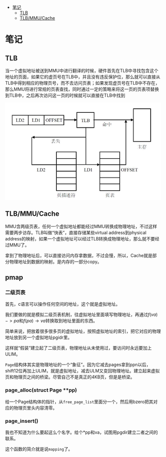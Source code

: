 <!-- START doctoc generated TOC please keep comment here to allow auto update -->

<!-- DON'T EDIT THIS SECTION, INSTEAD RE-RUN doctoc TO UPDATE -->

- [笔记](#%E7%AC%94%E8%AE%B0)
  - [TLB](#tlb)
  - [TLB/MMU/Cache](#tlbmmucache)

<!-- END doctoc generated TOC please keep comment here to allow auto update -->

# 笔记

## TLB

当一个虚拟地址被送到MMU中进行翻译的时候，硬件首先在TLB中寻找包含这个地址的页面，如果它的虚页号在TLB中，并且没有违反保护位，那么就可以直接从TLB中得到相应的物理页号，而不去访问页表；如果发现虚页号在TLB中不存在，那么MMU将进行常规的页表查找，同时通过一定的策略来将这一页的页表项替换到TLB中，之后再次访问这一页的时候就可以直接在TLB中找到

![](/img/lab2/lab2-tlb.jpg)

## TLB/MMU/Cache

MMU含两级页表，任何一个虚拟地址都能经过MMU转换成物理地址，不过这样需要两步访存。TLB叫做“快表”，直接存储某些virtual address到physical address的映射，如果一个虚拟地址可以经过TLB转换成物理地址，那么就不要经过MMU了。

拿到了物理地址后，可以直接访问内存拿数据，不过会慢，所以，Cache就是部分物理地址到数据的映射。是内存的一部分copy。

## pmap

### 二级页表

首先，c语言可以操作任何空间的地址，这个就是虚拟地址。

我们要做的就是模拟二级页表机制，往虚拟地址里面填写物理地址，再通过$f(va)->pa$和$f(pa)\rightarrow va$转换取到地址里面的东西。

简单来说，把放着很多很多页的虚拟地址，按照虚拟地址的索引，把它对应的物理地址放到另一个虚拟地址pgidr里。

这样就“假装”建立起了二级页表，物理地址从未使用过，要访问时永远要加上ULIM。

`Page`结构体其实是物理地址的一个“象征”。因为它减去pages拿到ppn以后，shift12位再加上ULIM，就是虚拟地址，减去ULM又变回物理地址。建立起来虚拟页和物理页之间的桥梁。尽管自己不是真正的4KB页，但是是桥梁。

### page_alloc(struct Page \*\*pp)

给一个Page结构体的指针，从`free_page_list`里面分一个，然后用bzero把其对应的物理页里头内容清零。

### page_insert()

我也不知道为什么要起这么个名字。给个\*pp和va，试图用pgdir建立二者之间的联系。

这个函数的简介就是说`mapping`了。
